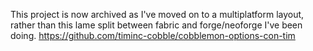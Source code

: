 This project is now archived as I've moved on to a multiplatform layout, rather than this lame split between fabric and forge/neoforge I've been doing.
https://github.com/timinc-cobble/cobblemon-options-con-tim
